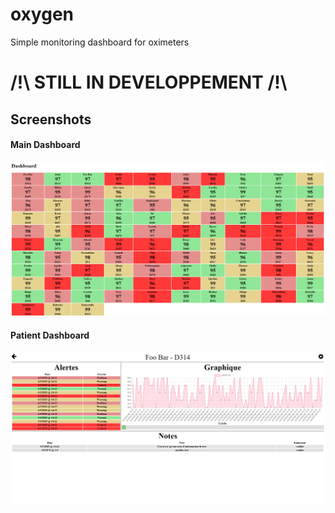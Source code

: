 # oxygen
Simple monitoring dashboard for oximeters

# /!\ STILL IN DEVELOPPEMENT /!\

## Screenshots

#### Main Dashboard

![alt text](https://github.com/CofeDrink68/oxygen/raw/master/screenshots/main_page.png "Main Dashboard")

#### Patient Dashboard
                                                                                                        
![alt text](https://github.com/CofeDrink68/oxygen/raw/master/screenshots/patient_page.PNG "Patient Dashboard")